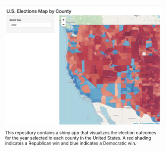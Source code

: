



![](election-sc.png)



This repository contains a shiny app that visualizes the election outcomes for
the year selected in each county in the United States. A red shading indicates a 
Republican win and blue indicates a Democratic win.